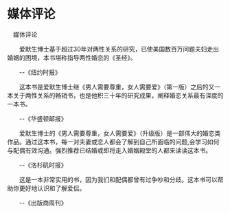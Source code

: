 # 媒体评论
　媒体评论

　　爱默生博士基于超过30年对两性关系的研究，已使美国数百万问题夫妇走出婚姻的困境，本书堪称指导两性婚恋的《圣经》。

　　--《纽约时报》

　　这本书是爱默生博士继《男人需要尊重，女人需要爱》（第一版）之后的又一本关于两性关系的畅销书，也是他积三十年的研究成果，阐释婚恋关系最有深度的一本书。

　　--《华盛顿邮报》

　　爱默生博士的《男人需要尊重，女人需要爱》（升级版）是一部伟大的婚恋类作品。通过这本书，每一对夫妻或恋人都会了解到自己所面临的问题,会学习如何与配偶有效沟通。强烈推荐已结婚或即将走入婚姻殿堂的人都来读读这本书。

　　--《洛杉矶时报》

　　这是一本非常实用的书，因为我们和配偶都曾有过争吵和分歧。这本书可以帮助你更好地认识和了解爱侣。

　　--《出版商周刊》 